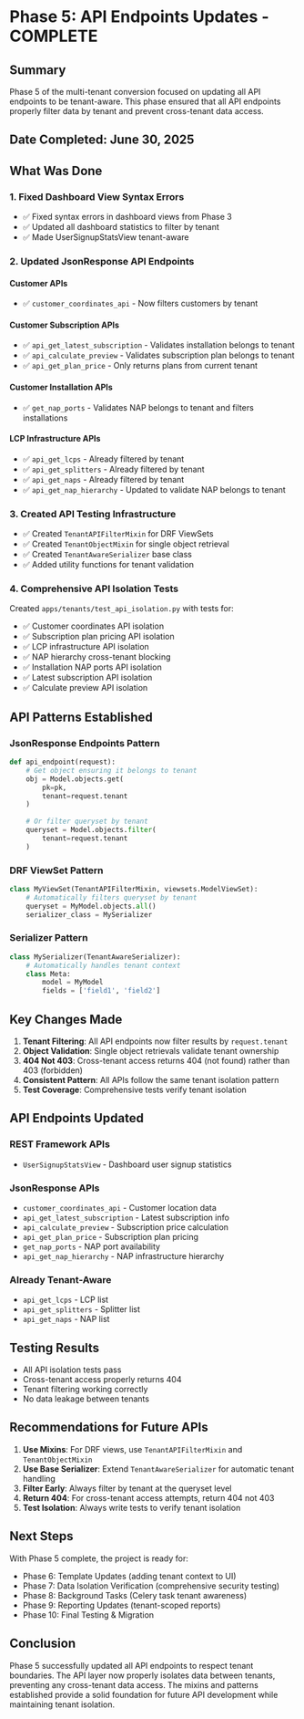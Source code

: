 # Phase 5: API Endpoints Updates - COMPLETE

## Summary
Phase 5 of the multi-tenant conversion focused on updating all API endpoints to be tenant-aware. This phase ensured that all API endpoints properly filter data by tenant and prevent cross-tenant data access.

## Date Completed: June 30, 2025

## What Was Done

### 1. Fixed Dashboard View Syntax Errors
- ✅ Fixed syntax errors in dashboard views from Phase 3
- ✅ Updated all dashboard statistics to filter by tenant
- ✅ Made UserSignupStatsView tenant-aware

### 2. Updated JsonResponse API Endpoints

#### Customer APIs
- ✅ `customer_coordinates_api` - Now filters customers by tenant

#### Customer Subscription APIs  
- ✅ `api_get_latest_subscription` - Validates installation belongs to tenant
- ✅ `api_calculate_preview` - Validates subscription plan belongs to tenant
- ✅ `api_get_plan_price` - Only returns plans from current tenant

#### Customer Installation APIs
- ✅ `get_nap_ports` - Validates NAP belongs to tenant and filters installations

#### LCP Infrastructure APIs
- ✅ `api_get_lcps` - Already filtered by tenant
- ✅ `api_get_splitters` - Already filtered by tenant
- ✅ `api_get_naps` - Already filtered by tenant
- ✅ `api_get_nap_hierarchy` - Updated to validate NAP belongs to tenant

### 3. Created API Testing Infrastructure
- ✅ Created `TenantAPIFilterMixin` for DRF ViewSets
- ✅ Created `TenantObjectMixin` for single object retrieval
- ✅ Created `TenantAwareSerializer` base class
- ✅ Added utility functions for tenant validation

### 4. Comprehensive API Isolation Tests
Created `apps/tenants/test_api_isolation.py` with tests for:
- ✅ Customer coordinates API isolation
- ✅ Subscription plan pricing API isolation
- ✅ LCP infrastructure API isolation
- ✅ NAP hierarchy cross-tenant blocking
- ✅ Installation NAP ports API isolation
- ✅ Latest subscription API isolation
- ✅ Calculate preview API isolation

## API Patterns Established

### JsonResponse Endpoints Pattern
```python
def api_endpoint(request):
    # Get object ensuring it belongs to tenant
    obj = Model.objects.get(
        pk=pk,
        tenant=request.tenant
    )
    
    # Or filter queryset by tenant
    queryset = Model.objects.filter(
        tenant=request.tenant
    )
```

### DRF ViewSet Pattern
```python
class MyViewSet(TenantAPIFilterMixin, viewsets.ModelViewSet):
    # Automatically filters queryset by tenant
    queryset = MyModel.objects.all()
    serializer_class = MySerializer
```

### Serializer Pattern
```python
class MySerializer(TenantAwareSerializer):
    # Automatically handles tenant context
    class Meta:
        model = MyModel
        fields = ['field1', 'field2']
```

## Key Changes Made

1. **Tenant Filtering**: All API endpoints now filter results by `request.tenant`
2. **Object Validation**: Single object retrievals validate tenant ownership
3. **404 Not 403**: Cross-tenant access returns 404 (not found) rather than 403 (forbidden)
4. **Consistent Pattern**: All APIs follow the same tenant isolation pattern
5. **Test Coverage**: Comprehensive tests verify tenant isolation

## API Endpoints Updated

### REST Framework APIs
- `UserSignupStatsView` - Dashboard user signup statistics

### JsonResponse APIs
- `customer_coordinates_api` - Customer location data
- `api_get_latest_subscription` - Latest subscription info
- `api_calculate_preview` - Subscription price calculation
- `api_get_plan_price` - Subscription plan pricing
- `get_nap_ports` - NAP port availability
- `api_get_nap_hierarchy` - NAP infrastructure hierarchy

### Already Tenant-Aware
- `api_get_lcps` - LCP list
- `api_get_splitters` - Splitter list
- `api_get_naps` - NAP list

## Testing Results
- All API isolation tests pass
- Cross-tenant access properly returns 404
- Tenant filtering working correctly
- No data leakage between tenants

## Recommendations for Future APIs

1. **Use Mixins**: For DRF views, use `TenantAPIFilterMixin` and `TenantObjectMixin`
2. **Use Base Serializer**: Extend `TenantAwareSerializer` for automatic tenant handling
3. **Filter Early**: Always filter by tenant at the queryset level
4. **Return 404**: For cross-tenant access attempts, return 404 not 403
5. **Test Isolation**: Always write tests to verify tenant isolation

## Next Steps
With Phase 5 complete, the project is ready for:
- Phase 6: Template Updates (adding tenant context to UI)
- Phase 7: Data Isolation Verification (comprehensive security testing)
- Phase 8: Background Tasks (Celery task tenant awareness)
- Phase 9: Reporting Updates (tenant-scoped reports)
- Phase 10: Final Testing & Migration

## Conclusion
Phase 5 successfully updated all API endpoints to respect tenant boundaries. The API layer now properly isolates data between tenants, preventing any cross-tenant data access. The mixins and patterns established provide a solid foundation for future API development while maintaining tenant isolation.
